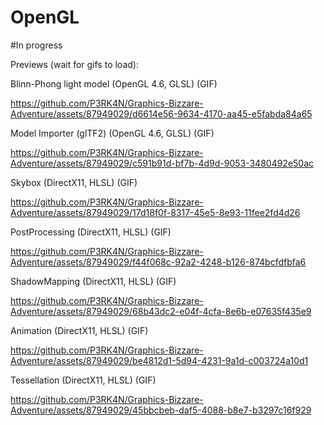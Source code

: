 # OpenGL
#In progress

Previews (wait for gifs to load):

Blinn-Phong light model (OpenGL 4.6, GLSL) (GIF)

https://github.com/P3RK4N/Graphics-Bizzare-Adventure/assets/87949029/d6614e56-9634-4170-aa45-e5fabda84a65

Model Importer (glTF2) (OpenGL 4.6, GLSL) (GIF)

https://github.com/P3RK4N/Graphics-Bizzare-Adventure/assets/87949029/c591b91d-bf7b-4d9d-9053-3480492e50ac

Skybox (DirectX11, HLSL) (GIF)

https://github.com/P3RK4N/Graphics-Bizzare-Adventure/assets/87949029/17d18f0f-8317-45e5-8e93-11fee2fd4d26

PostProcessing (DirectX11, HLSL) (GIF)

https://github.com/P3RK4N/Graphics-Bizzare-Adventure/assets/87949029/f44f068c-92a2-4248-b126-874bcfdfbfa6

ShadowMapping (DirectX11, HLSL) (GIF)

https://github.com/P3RK4N/Graphics-Bizzare-Adventure/assets/87949029/68b43dc2-e04f-4cfa-8e6b-e07635f435e9

Animation (DirectX11, HLSL) (GIF)

https://github.com/P3RK4N/Graphics-Bizzare-Adventure/assets/87949029/be4812d1-5d94-4231-9a1d-c003724a10d1

Tessellation (DirectX11, HLSL) (GIF)

https://github.com/P3RK4N/Graphics-Bizzare-Adventure/assets/87949029/45bbcbeb-daf5-4088-b8e7-b3297c16f929

